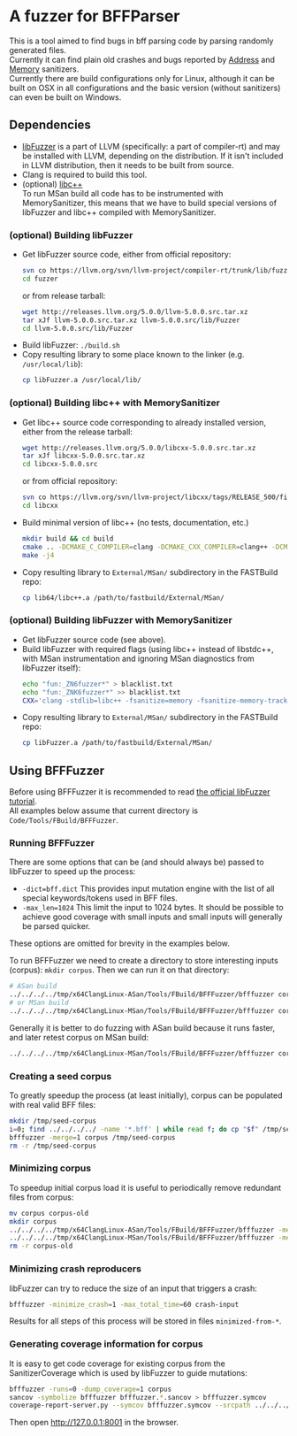# A fuzzer for BFFParser
This is a tool aimed to find bugs in bff parsing code by parsing randomly generated files.  
Currently it can find plain old crashes and bugs reported by [Address](https://clang.llvm.org/docs/AddressSanitizer.html) and [Memory](https://clang.llvm.org/docs/MemorySanitizer.html) sanitizers.  
Currently there are build configurations only for Linux, although it can be built on OSX in all configurations and the basic version (without sanitizers) can even be built on Windows.

## Dependencies
*   [libFuzzer](http://llvm.org/docs/LibFuzzer.html) is a part of LLVM (specifically: a part of compiler-rt) and may be installed with LLVM, depending on the distribution. If it isn't included in LLVM distribution, then it needs to be built from source.
*   Clang is required to build this tool.
*   (optional) [libc++](http://libcxx.llvm.org/docs/)  
    To run MSan build all code has to be instrumented with MemorySanitizer, this means that we have to build special versions of libFuzzer and libc++ compiled with MemorySanitizer.

### (optional) Building libFuzzer
*   Get libFuzzer source code, either from official repository:
    ```bash
    svn co https://llvm.org/svn/llvm-project/compiler-rt/trunk/lib/fuzzer/ fuzzer
    cd fuzzer
    ```
    or from release tarball:
    ```bash
    wget http://releases.llvm.org/5.0.0/llvm-5.0.0.src.tar.xz
    tar xJf llvm-5.0.0.src.tar.xz llvm-5.0.0.src/lib/Fuzzer
    cd llvm-5.0.0.src/lib/Fuzzer
    ```
*   Build libFuzzer: `./build.sh`
*   Copy resulting library to some place known to the linker (e.g. `/usr/local/lib`):
    ```bash
    cp libFuzzer.a /usr/local/lib/
    ```

### (optional) Building libc++ with MemorySanitizer
*   Get libc++ source code corresponding to already installed version, either from the release tarball:
    ```bash
    wget http://releases.llvm.org/5.0.0/libcxx-5.0.0.src.tar.xz
    tar xJf libcxx-5.0.0.src.tar.xz
    cd libcxx-5.0.0.src
    ```
    or from official repository:
    ```bash
    svn co https://llvm.org/svn/llvm-project/libcxx/tags/RELEASE_500/final/ libcxx
    cd libcxx
    ```
*   Build minimal version of libc++ (no tests, documentation, etc.)
    ```bash
    mkdir build && cd build
    cmake .. -DCMAKE_C_COMPILER=clang -DCMAKE_CXX_COMPILER=clang++ -DCMAKE_BUILD_TYPE=Release -DLLVM_USE_SANITIZER=MemoryWithOrigins -DLIBCXX_USE_COMPILER_RT=ON -DLIBCXX_CXX_ABI=libcxxabi -DLIBCXX_CXX_ABI_INCLUDE_PATHS=/usr/include/c++/v1 -DLIBCXX_ENABLE_EXPERIMENTAL_LIBRARY=NO -DLIBCXX_INCLUDE_BENCHMARKS=NO -DLIBCXX_INCLUDE_TESTS=NO -DLIBCXX_INCLUDE_DOCS=NO
    make -j4
    ```
*   Copy resulting library to `External/MSan/` subdirectory in the FASTBuild repo:
    ```bash
    cp lib64/libc++.a /path/to/fastbuild/External/MSan/
    ```

### (optional) Building libFuzzer with MemorySanitizer
*   Get libFuzzer source code (see above).
*   Build libFuzzer with required flags (using libc++ instead of libstdc++, with MSan instrumentation and ignoring MSan diagnostics from libFuzzer itself):
    ```bash
    echo "fun:_ZN6fuzzer*" > blacklist.txt
    echo "fun:_ZNK6fuzzer*" >> blacklist.txt
    CXX='clang -stdlib=libc++ -fsanitize=memory -fsanitize-memory-track-origins -fsanitize-blacklist=blacklist.txt' ./build.sh
    ```
*   Copy resulting library to `External/MSan/` subdirectory in the FASTBuild repo:
    ```bash
    cp libFuzzer.a /path/to/fastbuild/External/MSan/
    ```

## Using BFFFuzzer
Before using BFFFuzzer it is recommended to read [the official libFuzzer tutorial](https://github.com/google/fuzzer-test-suite/blob/master/tutorial/libFuzzerTutorial.md).  
All examples below assume that current directory is `Code/Tools/FBuild/BFFFuzzer`.

### Running BFFFuzzer
There are some options that can be (and should always be) passed to libFuzzer to speed up the process:
*   `-dict=bff.dict` This provides input mutation engine with the list of all special keywords/tokens used in BFF files.
*   `-max_len=1024` This limit the input to 1024 bytes. It should be possible to achieve good coverage with small inputs and small inputs will generally be parsed quicker.

These options are omitted for brevity in the examples below.

To run BFFFuzzer we need to create a directory to store interesting inputs (corpus): `mkdir corpus`.
Then we can run it on that directory:
```bash
# ASan build
../../../../tmp/x64ClangLinux-ASan/Tools/FBuild/BFFFuzzer/bfffuzzer corpus
# or MSan build
../../../../tmp/x64ClangLinux-MSan/Tools/FBuild/BFFFuzzer/bfffuzzer corpus
```
Generally it is better to do fuzzing with ASan build because it runs faster, and later retest corpus on MSan build:
```bash
../../../../tmp/x64ClangLinux-MSan/Tools/FBuild/BFFFuzzer/bfffuzzer corpus/*
```

### Creating a seed corpus
To greatly speedup the process (at least initially), corpus can be populated with real valid BFF files:
```bash
mkdir /tmp/seed-corpus
i=0; find ../../../../ -name '*.bff' | while read f; do cp "$f" /tmp/seed-corpus/$i; i=$((i+1)); done
bfffuzzer -merge=1 corpus /tmp/seed-corpus
rm -r /tmp/seed-corpus
```

### Minimizing corpus
To speedup initial corpus load it is useful to periodically remove redundant files from corpus:
```bash
mv corpus corpus-old
mkdir corpus
../../../../tmp/x64ClangLinux-ASan/Tools/FBuild/BFFFuzzer/bfffuzzer -merge=1 corpus corpus-old
../../../../tmp/x64ClangLinux-MSan/Tools/FBuild/BFFFuzzer/bfffuzzer -merge=1 corpus corpus-old
rm -r corpus-old
```

### Minimizing crash reproducers
libFuzzer can try to reduce the size of an input that triggers a crash:
```bash
bfffuzzer -minimize_crash=1 -max_total_time=60 crash-input
```
Results for all steps of this process will be stored in files `minimized-from-*`.

### Generating coverage information for corpus
It is easy to get code coverage for existing corpus from the SanitizerCoverage which is used by libFuzzer to guide mutations:
```bash
bfffuzzer -runs=0 -dump_coverage=1 corpus
sancov -symbolize bfffuzzer bfffuzzer.*.sancov > bfffuzzer.symcov
coverage-report-server.py --symcov bfffuzzer.symcov --srcpath ../../../../
```
Then open http://127.0.0.1:8001 in the browser.
